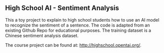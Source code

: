 ## High School AI - Sentiment Analysis

This a toy project to explain to high school students how to use an AI model to recognize the sentiment of a sentence. The code is adapted from an existing Github Repo for educational purposes. The training dataset is a Chinese sentiment analysis dataset. 

The course project can be found at: http://highschool.opentai.org/.
